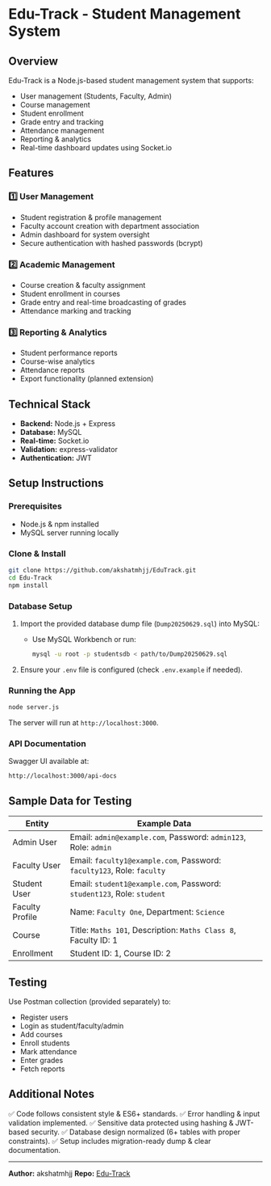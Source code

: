 # Edu-Track - Student Management System

## Overview
Edu-Track is a Node.js-based student management system that supports:
- User management (Students, Faculty, Admin)
- Course management
- Student enrollment
- Grade entry and tracking
- Attendance management
- Reporting & analytics
- Real-time dashboard updates using Socket.io

## Features
### 1️⃣ User Management
- Student registration & profile management
- Faculty account creation with department association
- Admin dashboard for system oversight
- Secure authentication with hashed passwords (bcrypt)

### 2️⃣ Academic Management
- Course creation & faculty assignment
- Student enrollment in courses
- Grade entry and real-time broadcasting of grades
- Attendance marking and tracking

### 3️⃣ Reporting & Analytics
- Student performance reports
- Course-wise analytics
- Attendance reports
- Export functionality (planned extension)

## Technical Stack
- **Backend:** Node.js + Express
- **Database:** MySQL
- **Real-time:** Socket.io
- **Validation:** express-validator
- **Authentication:** JWT

## Setup Instructions
### Prerequisites
- Node.js & npm installed
- MySQL server running locally

### Clone & Install
```bash
git clone https://github.com/akshatmhjj/EduTrack.git
cd Edu-Track
npm install
````

### Database Setup

1. Import the provided database dump file (`Dump20250629.sql`) into MySQL:

   * Use MySQL Workbench or run:

     ```bash
     mysql -u root -p studentsdb < path/to/Dump20250629.sql
     ```

2. Ensure your `.env` file is configured (check `.env.example` if needed).

### Running the App

```bash
node server.js
```

The server will run at `http://localhost:3000`.

### API Documentation

Swagger UI available at:

```
http://localhost:3000/api-docs
```

## Sample Data for Testing

| Entity          | Example Data                                                                      |
| --------------- | --------------------------------------------------------------------------------- |
| Admin User      | Email: `admin@example.com`, Password: `admin123`, Role: `admin`                   |
| Faculty User    | Email: `faculty1@example.com`, Password: `faculty123`, Role: `faculty`            |
| Student User    | Email: `student1@example.com`, Password: `student123`, Role: `student`            |
| Faculty Profile | Name: `Faculty One`, Department: `Science`                                        |
| Course          | Title: `Maths 101`, Description: `Maths Class 8`, Faculty ID: 1 |
| Enrollment      | Student ID: 1, Course ID: 2                     |

## Testing

Use Postman collection (provided separately) to:

* Register users
* Login as student/faculty/admin
* Add courses
* Enroll students
* Mark attendance
* Enter grades
* Fetch reports

## Additional Notes

✅ Code follows consistent style & ES6+ standards.
✅ Error handling & input validation implemented.
✅ Sensitive data protected using hashing & JWT-based security.
✅ Database design normalized (6+ tables with proper constraints).
✅ Setup includes migration-ready dump & clear documentation.

---

**Author:** akshatmhjj
**Repo:** [Edu-Track](https://github.com/akshatmhjj/EduTrack)

